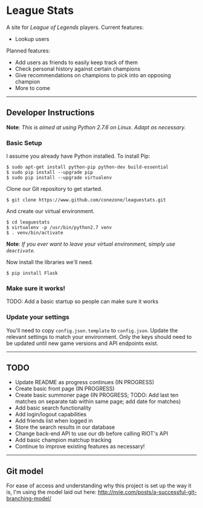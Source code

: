 League Stats
===
A site for *League of Legends* players.  Current features:
* Lookup users

Planned features:
* Add users as friends to easily keep track of them
* Check personal history against certain champions
* Give recommendations on champions to pick into an opposing champion
* More to come

----------------------------------------

## Developer Instructions

**Note**: *This is aimed at using Python 2.7.6 on Linux.  Adapt as necessary.*

### Basic Setup
I assume you already have Python installed.  To install Pip:

    $ sudo apt-get install python-pip python-dev build-essential
    $ sudo pip install --upgrade pip
    $ sudo pip install --upgrade virtualenv

Clone our Git repository to get started.

    $ git clone https://www.github.com/conezone/leaguestats.git

And create our virtual environment.

    $ cd leaguestats
    $ virtualenv -p /usr/bin/python2.7 venv
    $ . venv/bin/activate

**Note**: *If you ever want to leave your virtual environment, simply use `deactivate`.*

Now install the libraries we'll need.

    $ pip install Flask

### Make sure it works!

TODO: Add a basic startup so people can make sure it works

### Update your settings

You'll need to copy `config.json.template` to `config.json`.  Update the relevant settings to match your environment.  Only the keys should need to be updated until new game versions and API endpoints exist.

----------------------------------------

TODO
----

* Update README as progress continues (IN PROGRESS)
* Create basic front page (IN PROGRESS)
* Create basic summoner page (IN PROGRESS; TODO: Add last ten matches on separate tab within same page; add date for matches)
* Add basic search functionality
* Add login/logout capabilities
* Add friends list when logged in
* Store the search results in our database
* Change back-end API to use our db before calling RIOT's API
* Add basic champion matchup tracking
* Continue to improve existing features as necessary!

----------------------------------------

Git model
---------

For ease of access and understanding why this project is set up the way it is, I'm using the model laid out here:
http://nvie.com/posts/a-successful-git-branching-model/
